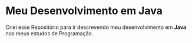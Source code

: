 # Meu Desenvolvimento em Java

Criei esse Repositório para ir descrevendo meu desenvolvimento em **Java**  nos meus estudos de Programação.
